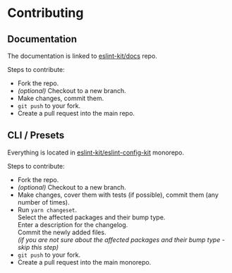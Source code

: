 # Contributing

## Documentation

The documentation is linked to [eslint-kit/docs](https://github.com/eslint-kit/docs) repo.

Steps to contribute:

* Fork the repo.
* _(optional)_ Checkout to a new branch.
* Make changes, commit them.
* `git push` to your fork.
* Create a pull request into the main repo.

## CLI / Presets

Everything is located in [eslint-kit/eslint-config-kit](https://github.com/eslint-kit/eslint-config-kit) monorepo.

Steps to contribute:

* Fork the repo.
* _(optional)_ Checkout to a new branch.
* Make changes, cover them with tests (if possible), commit them (any number of times).
* Run `yarn changeset`.\
  Select the affected packages and their bump type.\
  Enter a description for the changelog.\
  Commit the newly added files.\
  _(if you are not sure about the affected packages and their bump type - skip this step)_
* `git push` to your fork.
* Create a pull request into the main monorepo.
